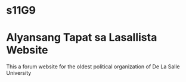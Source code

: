 # s11G9
# Alyansang Tapat sa Lasallista Website

This a forum website for the oldest political organization of De La Salle University 
